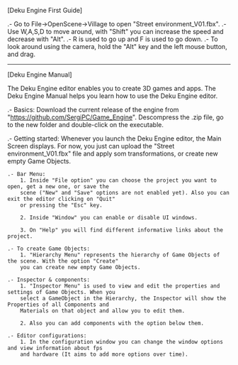 [Deku Engine First Guide]

.- Go to File->OpenScene->Village to open "Street environment_V01.fbx".
.- Use W,A,S,D to move around, with "Shift" you can increase the speed and decrease with "Alt".
.- R is used to go up and F is used to go down.
.- To look around using the camera, hold the "Alt" key and the left mouse button, and drag. 



------------------------------------------------------------------------------------------------------------------------
[Deku Engine Manual]


The Deku Engine editor enables you to create 3D games and apps. The Deku Engine Manual helps you learn how to 
use the Deku Engine editor.

.- Basics:
	Download the current release of the engine from "https://github.com/SergiPC/Game_Engine". Descompress
	the .zip file, go to the new folder and double-click on the executable.

.- Getting started:
	Whenever you launch the Deku Engine editor, the Main Screen displays. For now, you just can upload the
	"Street environment_V01.fbx" file and apply som transformations, or create new empty Game Objects.
	
	.- Bar Menu:
		1. Inside "File option" you can choose the project you want to open, get a new one, or save the 
		scene ("New" and "Save" options are not enabled yet). Also you can exit the editor clicking on "Quit" 
		or pressing the "Esc" key.

		2. Inside "Window" you can enable or disable UI windows.

		3. On "Help" you will find different informative links about the project.

	.- To create Game Objects:
		1. "Hierarchy Menu" represents the hierarchy of Game Objects of the scene. With the option "Create" 
		you can create new empty Game Objects.

	.- Inspector & components:
		1. "Inspector Menu" is used to view and edit the properties and settings of Game Objects. When you 
		select a GameObject in the Hierarchy, the Inspector will show the Properties of all Components and 
		Materials on that object and allow you to edit them.

		2. Also you can add components with the option below them.

	.- Editor configurations:
		1. In the configuration window you can change the window options and view information about fps 
		and hardware (It aims to add more options over time).